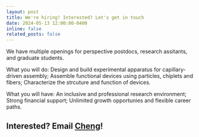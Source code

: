 ```yaml
---
layout: post
title: We're hiring! Interested? Let's get in touch
date: 2024-05-13 12:00:00-0400
inline: false
related_posts: false
---
```


We have multiple openings for perspective postdocs, research assitants, and graduate students. 

What you will do:
Design and build experimental apparatus for capillary-driven assembly;
Assemble functional devices using particles, chiplets and fibers;
Characterize the strcuture and function of devices.

What you will have:
An inclusive and professional research environment;
Strong financial support;
Unlimited growth opportunies and flexible career paths.

Interested? Email [Cheng](mailto:czeng2024@sinano.ac.cn)!
---


